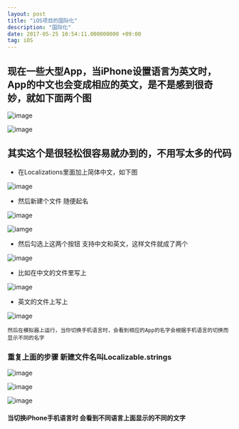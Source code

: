 ```yaml
---
layout: post
title: "iOS项目的国际化"
description: "国际化"
date: 2017-05-25 10:54:11.000000000 +09:00
tag: iOS
---
```


## 现在一些大型App，当iPhone设置语言为英文时，App的中文也会变成相应的英文，是不是感到很奇妙，就如下面两个图

![image](/assets/images/post/2017/05/20170525171100.png)

![image](/assets/images/post/2017/05/20170525171115.png)

## 其实这个是很轻松很容易就办到的，不用写太多的代码

- 在Localizations里面加上简体中文，如下图

![image](/assets/images/post/2017/05/20170525142912.png)

- 然后新建个文件 随便起名

![image](/assets/images/post/2017/05/20170525142930.png)

![iamge](/assets/images/post/2017/05/20170525142945.png)

- 然后勾选上这两个按钮 支持中文和英文，这样文件就成了两个

![image](/assets/images/post/2017/05/20170525142955.png)

- 比如在中文的文件里写上

![image](/assets/images/post/2017/05/20170525143015.png)
- 英文的文件上写上

![image](/assets/images/post/2017/05/20170525171415.png)

```
然后在模拟器上运行，当你切换手机语言时，会看到相应的App的名字会根据手机语言的切换而显示不同的名字
```

### 重复上面的步骤 新建文件名叫Localizable.strings

![image](/assets/images/post/2017/05/20170527131330.png)

![image](/assets/images/post/2017/05/20170527131340.png)

![image](/assets/images/post/2017/05/20170527131355.png)

#### 当切换iPhone手机语言时 会看到不同语言上面显示的不同的文字